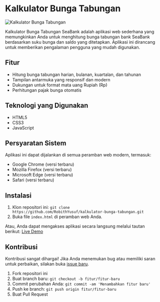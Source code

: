 # Kalkulator Bunga Tabungan

![Kalkulator Bunga Tabungan](https://i.postimg.cc/GpB52TTq/kalkulator-sebank-foto.png)

Kalkulator Bunga Tabungan SeaBank adalah aplikasi web sederhana yang memungkinkan Anda untuk menghitung bunga tabungan bank SeaBank berdasarkan suku bunga dan saldo yang ditetapkan. Aplikasi ini dirancang untuk memberikan pengalaman pengguna yang mudah digunakan.

## Fitur

- Hitung bunga tabungan harian, bulanan, kuartalan, dan tahunan
- Tampilan antarmuka yang responsif dan modern
- Dukungan untuk format mata uang Rupiah (Rp)
- Perhitungan pajak bunga otomatis

## Teknologi yang Digunakan

- HTML5
- CSS3
- JavaScript

## Persyaratan Sistem

Aplikasi ini dapat dijalankan di semua peramban web modern, termasuk:

- Google Chrome (versi terbaru)
- Mozilla Firefox (versi terbaru)
- Microsoft Edge (versi terbaru)
- Safari (versi terbaru)

## Instalasi

1. Klon repositori ini: `git clone https://github.com/RobithYusuf/kalkulator-bunga-tabungan.git`
2. Buka file `index.html` di peramban web Anda.

Atau, Anda dapat mengakses aplikasi secara langsung melalui tautan berikut: [Live Demo](https://kalkulatorseabank.deployweb.site/)

## Kontribusi

Kontribusi sangat dihargai! Jika Anda menemukan bug atau memiliki saran untuk perbaikan, silakan buka [issue baru](https://github.com/RobithYusuf/kalkulator-bunga-tabungan/issues/new).

1. Fork repositori ini
2. Buat branch baru: `git checkout -b fitur/fitur-baru`
3. Commit perubahan Anda: `git commit -am 'Menambahkan fitur baru'`
4. Push ke branch: `git push origin fitur/fitur-baru`
5. Buat Pull Request

